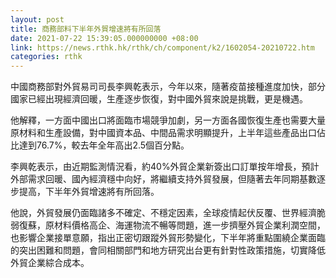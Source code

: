 ```yaml
---
layout: post
title: 商務部料下半年外貿增速將有所回落
date: 2021-07-22 15:39:05.000000000 +08:00
link: https://news.rthk.hk/rthk/ch/component/k2/1602054-20210722.htm
categories: rthk
---
```


中國商務部對外貿易司司長李興乾表示，今年以來，隨著疫苗接種進度加快，部分國家已經出現經濟回暖，生產逐步恢復，對中國外貿來說是挑戰，更是機遇。

他解釋，一方面中國出口將面臨市場競爭加劇，另一方面各國恢復生產也需要大量原材料和生產設備，對中國資本品、中間品需求明顯提升，上半年這些產品出口佔比達到76.7%，較去年全年高出2.5個百分點。

李興乾表示，由近期監測情況看，約40%外貿企業新簽出口訂單按年增長，預計外部需求回暖、國內經濟穩中向好，將繼續支持外貿發展，但隨著去年同期基數逐步提高，下半年外貿增速將有所回落。

他說，外貿發展仍面臨諸多不確定、不穩定因素，全球疫情起伏反覆、世界經濟脆弱復蘇，原材料價格高企、海運物流不暢等問題，進一步擠壓外貿企業利潤空間，也影響企業接單意願，指出正密切跟蹤外貿形勢變化，下半年將重點圍繞企業面臨的突出困難和問題，會同相關部門和地方研究出台更有針對性政策措施，切實降低外貿企業綜合成本。
